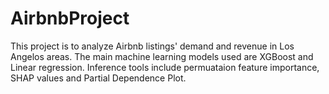 # AirbnbProject

This project is to analyze Airbnb listings' demand and revenue in Los Angelos areas. The main machine learning models used are XGBoost and Linear regression. Inference tools include permuataion feature importance, SHAP values and Partial Dependence Plot.
